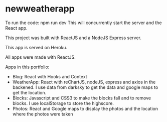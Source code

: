# newweatherapp

To run the code: npm run dev
This will concurrently start the server and the React app.

This project was built with ReactJS and a NodeJS Express server.

This app is served on Heroku.

All apps were made with ReactJS.

Apps in this portfolio:
- Blog: React with Hooks and Context
- WeatherApp: React with reChartJS, nodeJS, express and axios in the backened. I use data from darksky to get the data and google maps to get the location.
- Blocks: Javascript and CSS3 to make the blocks fall and to remove blocks. I use localStorage to store the highscore.
- Photos: React and Google maps to display the photos and the location where the photos were taken

